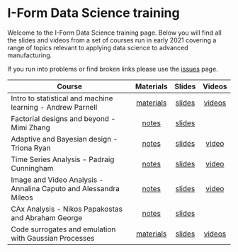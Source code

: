 # I-Form Data Science training 

Welcome to the I-Form Data Science training page. Below you will find all the slides and videos from a set of courses run in early 2021 covering a range of topics relevant to applying data science to advanced manufacturing.

If you run into problems or find broken links please use the [issues](https://github.com/andrewcparnell/data-science-training/issues) page. 

| Course                                                     | Materials | Slides | Videos |
|------------------------------------------------------------|:-----------:|:--------:|:--------:|
| Intro to statistical and machine learning - Andrew Parnell | [materials](https://andrewcparnell.github.io/intro_to_ml/) | [slides](https://github.com/andrewcparnell/intro_to_ml/raw/master/intro_slides.pdf) | [videos](https://andrewcparnell.github.io/intro_to_ml/) |
| Factorial designs and beyond - Mimi Zhang                  | [notes]() | [slides]() |        |
| Adaptive and Bayesian design - Triona Ryan                 | [notes]() | [slides]() | [video]() |
| Time Series Analysis - Padraig Cunningham                  | [notes]() | [slides]() | [video]() |
| Image and Video Analysis - Annalina Caputo and Alessandra Mileos | [notes]() | [slides]() | [video]() |
| CAx Analysis - Nikos Papakostas and Abraham George         | [notes]() | [slides]() |        |
| Code surrogates and emulation with Gaussian Processes      | [materials](https://andrewcparnell.github.io/intro_to_emulators/) | [slides](https://github.com/andrewcparnell/intro_emulators/tree/master/slides) | [videos](https://andrewcparnell.github.io/intro_emulators/) |
